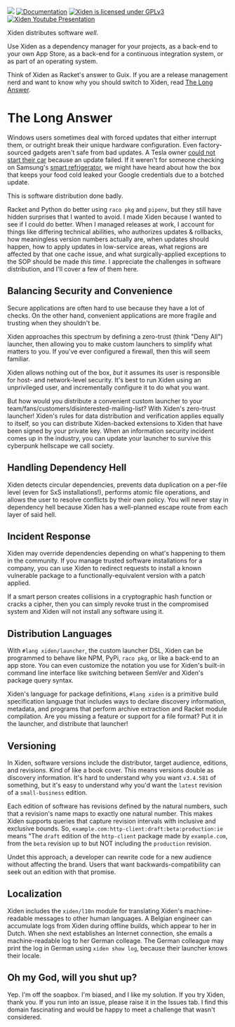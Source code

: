 [![](https://img.shields.io/badge/%24-donate-success)](https://sagegerard.com/show-support.html)
[![Documentation](https://img.shields.io/badge/Docs-Scribble-blue.svg)](https://docs.racket-lang.org/xiden-index/index.html)
[![Xiden is licensed under GPLv3](https://img.shields.io/badge/license-GPLv3-yellowgreen)](./COPYING)
[![Xiden Youtube Presentation](https://img.shields.io/badge/youtube-RacketCon%202020%20Presentation-red)](https://youtu.be/bIi-tUzOwdw?t=2330)

Xiden distributes software _well_.

Use Xiden as a dependency manager for your projects, as a back-end to
your own App Store, as a back-end for a continuous integration system,
or as part of an operating system.

Think of Xiden as Racket's answer to Guix. If you are a release
management nerd and want to know why you should switch to Xiden, read
[The Long Answer](#the-long-answer).


# The Long Answer

Windows users sometimes deal with forced updates that either interrupt
them, or outright break their unique hardware configuration. Even
factory-sourced gadgets aren't safe from bad updates. A Tesla owner
[could not start their car][tesla] because an update failed. If it
weren't for someone checking on Samsung's [smart
refrigerator][fridge], we might have heard about how the box that
keeps your food cold leaked your Google credentials due to a botched
update.

[fridge]: https://www.pentestpartners.com/security-blog/hacking-defcon-23s-iot-village-samsung-fridge/
[tesla]: https://teslamotorsclub.com/tmc/threads/car-wont-start-software-update-failed.111866/

This is software distribution done badly.

Racket and Python do better using `raco pkg` and `pipenv`, but they
still have hidden surprises that I wanted to avoid. I made Xiden
because I wanted to see if I could do better. When I managed releases
at work, I account for things like differing technical abilities, who
authorizes updates & rollbacks, how meaningless version numbers
actually are, when updates should happen, how to apply updates in
low-service areas, what regions are affected by that one cache issue,
and what surgically-applied exceptions to the SOP should be made _this
time_. I appreciate the challenges in software distribution, and I'll
cover a few of them here.



## Balancing Security and Convenience

Secure applications are often hard to use because they have a lot of
checks. On the other hand, convenient applications are more fragile
and trusting when they shouldn't be.

Xiden approaches this spectrum by defining a zero-trust (think "Deny
All") launcher, then allowing you to make custom launchers to simplify
what matters to you. If you've ever configured a firewall, then this
will seem familiar.

Xiden allows nothing out of the box, _but_ it assumes its user is
responsible for host- and network-level security. It's best to run
Xiden using an unprivileged user, and incrementally configure it to do
what you want.

But how would you distribute a convenient custom launcher to your
team/fans/customers/disinterested-mailing-list?  With Xiden's
zero-trust launcher! Xiden's rules for data distribution and
verification applies equally to itself, so you can distribute
Xiden-backed extensions to Xiden that have been signed by your private
key. When an information security incident comes up in the industry,
you can update your launcher to survive this cyberpunk hellscape we
call society.


## Handling Dependency Hell

Xiden detects circular dependencies, prevents data duplication on a
per-file level (even for SxS installations!), performs atomic file
operations, and allows the user to resolve conflicts by their own
policy. You will never stay in dependency hell because Xiden has a
well-planned escape route from each layer of said hell.


## Incident Response

Xiden may override dependencies depending on what's happening to them
in the community. If you manage trusted software installations for a
company, you can use Xiden to redirect requests to install a known
vulnerable package to a functionally-equivalent version with a patch
applied.

If a smart person creates collisions in a cryptographic hash function
or cracks a cipher, then you can simply revoke trust in the
compromised system and Xiden will not install any software using it.


## Distribution Languages

With `#lang xiden/launcher`, the custom launcher DSL, Xiden can be
programmed to behave like NPM, PyPi, `raco pkg`, or like a back-end to
an app store. You can even customize the notation you use for Xiden's
built-in command line interface like switching between SemVer and
Xiden's package query syntax.

Xiden's language for package definitions, `#lang xiden` is a primitive
build specification language that includes ways to declare discovery
information, metadata, and programs that perform archive extraction
and Racket module compilation. Are you missing a feature or support
for a file format?  Put it in the launcher, and distribute that
launcher!


## Versioning

In Xiden, software versions include the distributor, target audience,
editions, and revisions. Kind of like a book cover. This means
versions double as discovery information. It's hard to understand why
you want `v3.4.581` of something, but it's easy to understand why
you'd want the `latest` revision of a `small-business` edition.

Each edition of software has revisions defined by the natural numbers,
such that a revision's name maps to exactly one natural number. This
makes Xiden supports queries that capture revision intervals with
inclusive and exclusive bounds. So,
`example.com:http-client:draft:beta:production:ie` means "The `draft`
edition of the `http-client` package made by `example.com`, from the
`beta` revision up to but NOT including the `production` revision.

Undet this approach, a developer can rewrite code for a new audience
without affecting the brand. Users that want backwards-compatibility
can seek out an edition with that promise.


## Localization

Xiden includes the `xiden/l10n` module for translating Xiden's
machine-readable messages to other human languages.  A Belgian
engineer can accumulate logs from Xiden during offline builds, which
appear to her in Dutch.  When she next establishes an Internet
connection, she emails a machine-readable log to her German
colleage. The German colleague may print the log in German using
`xiden show log`, because their launcher knows their locale.


## Oh my God, will you shut up?

Yep. I'm off the soapbox. I'm biased, and I like my solution. If you
try Xiden, thank you. If you run into an issue, please raise it in the
Issues tab. I find this domain fascinating and would be happy to meet
a challenge that wasn't considered.
